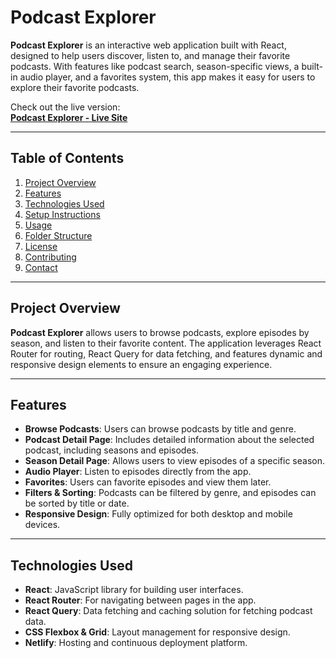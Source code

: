 # Podcast Explorer

**Podcast Explorer** is an interactive web application built with React, designed to help users discover, listen to, and manage their favorite podcasts. With features like podcast search, season-specific views, a built-in audio player, and a favorites system, this app makes it easy for users to explore their favorite podcasts.

Check out the live version:  
[**Podcast Explorer - Live Site**](https://podcastlibrary.netlify.app/)

---

## Table of Contents

1. [Project Overview](#project-overview)
2. [Features](#features)
3. [Technologies Used](#technologies-used)
4. [Setup Instructions](#setup-instructions)
5. [Usage](#usage)
6. [Folder Structure](#folder-structure)
7. [License](#license)
8. [Contributing](#contributing)
9. [Contact](#contact)

---

## Project Overview

**Podcast Explorer** allows users to browse podcasts, explore episodes by season, and listen to their favorite content. The application leverages React Router for routing, React Query for data fetching, and features dynamic and responsive design elements to ensure an engaging experience.

---

## Features

- **Browse Podcasts**: Users can browse podcasts by title and genre.
- **Podcast Detail Page**: Includes detailed information about the selected podcast, including seasons and episodes.
- **Season Detail Page**: Allows users to view episodes of a specific season.
- **Audio Player**: Listen to episodes directly from the app.
- **Favorites**: Users can favorite episodes and view them later.
- **Filters & Sorting**: Podcasts can be filtered by genre, and episodes can be sorted by title or date.
- **Responsive Design**: Fully optimized for both desktop and mobile devices.

---

## Technologies Used

- **React**: JavaScript library for building user interfaces.
- **React Router**: For navigating between pages in the app.
- **React Query**: Data fetching and caching solution for fetching podcast data.
- **CSS Flexbox & Grid**: Layout management for responsive design.
- **Netlify**: Hosting and continuous deployment platform.
